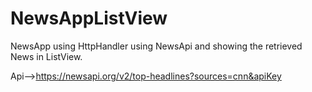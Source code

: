# NewsAppListView 

NewsApp using HttpHandler using NewsApi and showing the retrieved News in ListView.

Api-->https://newsapi.org/v2/top-headlines?sources=cnn&apiKey
